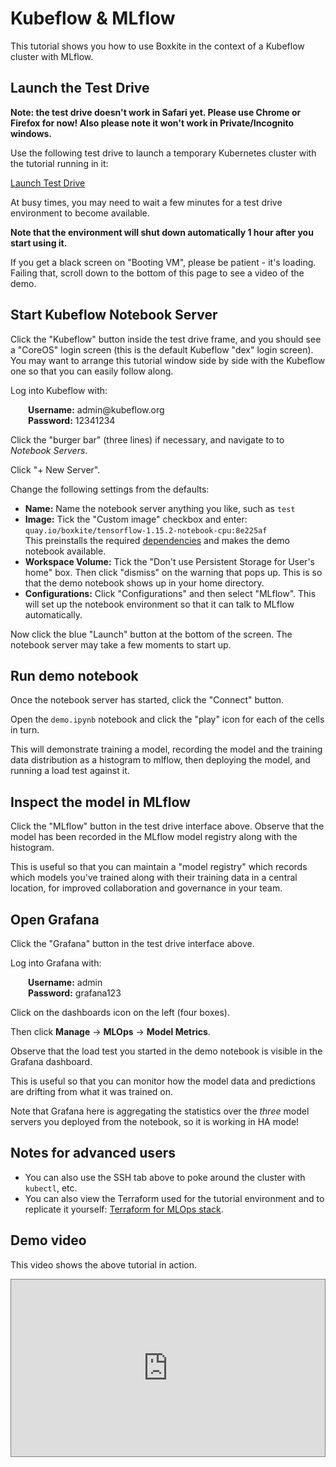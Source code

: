 # Kubeflow & MLflow

This tutorial shows you how to use Boxkite in the context of a Kubeflow cluster with MLflow.

## Launch the Test Drive

**Note: the test drive doesn't work in Safari yet. Please use Chrome or Firefox for now! Also please note it won't work in Private/Incognito windows.**

Use the following test drive to launch a temporary Kubernetes cluster with the tutorial running in it:

<script>
function toggle(el) {
  var x = document.getElementById(el);
  if (x.style.display === "none") {
    x.style.display = "block";
  } else {
    x.style.display = "none";
  }
}
</script>

<a id="button" class="md-button md-button--primary" href="javascript:void(0);" onclick="document.getElementById('testdrive').src=document.getElementById('testdrive').getAttribute('data-src'); toggle('testdrive'); toggle('button')">Launch Test Drive</a>

<iframe width="1024" height="300" id="testdrive" data-src="https://testfaster.ci/launch?embedded=true&repo=https://github.com/boxkite-ml/boxkite&file=examples/kubeflow-mlflow/.testfaster.yml" style="display:none"></iframe>

At busy times, you may need to wait a few minutes for a test drive environment to become available.

**Note that the environment will shut down automatically 1 hour after you start using it.**

If you get a black screen on "Booting VM", please be patient - it's loading. Failing that, scroll down to the bottom of this page to see a video of the demo.

## Start Kubeflow Notebook Server

Click the "Kubeflow" button inside the test drive frame, and you should see a "CoreOS" login screen (this is the default Kubeflow "dex" login screen). You may want to arrange this tutorial window side by side with the Kubeflow one so that you can easily follow along.

Log into Kubeflow with:

<div style="margin-left:2em;">
<strong>Username:</strong> admin@kubeflow.org <br />
<strong>Password:</strong> 12341234
</div>

Click the "burger bar" (three lines) if necessary, and navigate to to _Notebook Servers_.

Click "+ New Server".

Change the following settings from the defaults:

* **Name:** Name the notebook server anything you like, such as `test`
* **Image:** Tick the "Custom image" checkbox and enter:
  <br/>`quay.io/boxkite/tensorflow-1.15.2-notebook-cpu:8e225af`
  <br/>This preinstalls the required [dependencies](https://github.com/boxkite-ml/boxkite/blob/main/examples/kubeflow-mlflow/custom-jupyter/requirements.txt) and makes the demo notebook available.
* **Workspace Volume:** Tick the "Don't use Persistent Storage for User's home" box. Then click "dismiss" on the warning that pops up. This is so that the demo notebook shows up in your home directory.
* **Configurations:** Click "Configurations" and then select "MLflow". This will set up the notebook environment so that it can talk to MLflow automatically.

Now click the blue "Launch" button at the bottom of the screen.
The notebook server may take a few moments to start up.

## Run demo notebook

Once the notebook server has started, click the "Connect" button.

Open the `demo.ipynb` notebook and click the "play" icon for each of the cells in turn.

This will demonstrate training a model, recording the model and the training data distribution as a histogram to mlflow, then deploying the model, and running a load test against it.

## Inspect the model in MLflow

Click the "MLflow" button in the test drive interface above.
Observe that the model has been recorded in the MLflow model registry along with the histogram.

This is useful so that you can maintain a "model registry" which records which models you've trained along with their training data in a central location, for improved collaboration and governance in your team.

## Open Grafana

Click the "Grafana" button in the test drive interface above.

Log into Grafana with:

<div style="margin-left:2em;">
<strong>Username:</strong> admin <br />
<strong>Password:</strong> grafana123
</div>

Click on the dashboards icon on the left (four boxes).

Then click **Manage** -> **MLOps** -> **Model Metrics**.

Observe that the load test you started in the demo notebook is visible in the Grafana dashboard.

This is useful so that you can monitor how the model data and predictions are drifting from what it was trained on.

Note that Grafana here is aggregating the statistics over the _three_ model servers you deployed from the notebook, so it is working in HA mode!


## Notes for advanced users

* You can also use the SSH tab above to poke around the cluster with `kubectl`, etc.
* You can also view the Terraform used for the tutorial environment and to replicate it yourself: <a href="https://github.com/boxkite-ml/boxkite/tree/master/examples/kubeflow-mlflow" target="_blank">Terraform for MLOps stack</a>.


## Demo video

This video shows the above tutorial in action.

<style>
.video-wrapper {
  position: relative;
  display: block;
  height: 0;
  padding: 0;
  overflow: hidden;
  padding-bottom: 56.25%;
  border: 1px solid gray;
}
.video-wrapper > iframe {
  position: absolute;
  top: 0;
  bottom: 0;
  left: 0;
  width: 100%;
  height: 100%;
  border: 0;
}
</style>

<div class="video-wrapper">
  <iframe width="1280" height="720" src="https://www.youtube.com/embed/zz-0Yn6_eMQ" title="YouTube video player" frameborder="0" allow="accelerometer; autoplay; clipboard-write; encrypted-media; gyroscope; picture-in-picture" allowfullscreen></iframe>
</div>
